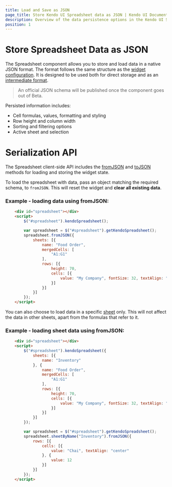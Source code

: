 ```yaml
---
title: Load and Save as JSON
page_title: Store Kendo UI Spreadsheet data as JSON | Kendo UI Documentation
description: Overview of the data persistence options in the Kendo UI Spreadsheet
position: 1
---
```


# Store Spreadsheet Data as JSON

The Spreadsheet component allows you to store and load data in a native JSON format.
The format follows the same structure as the [widget configuration](/api/javascript/ui/spreadsheet#configuration). It is designed to be used both for direct storage and as an [intermediate format](server-side-processing).

> An official JSON schema will be published once the component goes out of Beta.

Persisted information includes:
* Cell formulas, values, formatting and styling
* Row height and column width
* Sorting and filtering options
* Active sheet and selection

# Serialization API

The Spreadsheet client-side API includes the [fromJSON](/api/javascript/ui/spreadsheet#methods-fromJSON) and [toJSON](http://localhost/kendo-ui/api/javascript/ui/spreadsheet#methods-toJSON) methods for loading and storing the widget state.

To load the spreadsheet with data, pass an object matching the required schema, to `fromJSON`.
This will reset the widget and **clear all existing data**.

### Example - loading data using fromJSON:
```html
    <div id="spreadsheet"></div>
    <script>
        $("#spreadsheet").kendoSpreadsheet();

        var spreadsheet = $("#spreadsheet").getKendoSpreadsheet();
        spreadsheet.fromJSON({
            sheets: [{
                name: "Food Order",
                mergedCells: [
                    "A1:G1"
                ],
                rows: [{
                    height: 70,
                    cells: [{
                        value: "My Company", fontSize: 32, textAlign: "center"
                    }]
                }]
            }]
        });
    </script>
```

You can also choose to load data in a specific [sheet](/api/javascript/spreadsheet/sheet) only.
This will not affect the data in other sheets, apart from the formulas that refer to it.

### Example - loading sheet data using fromJSON:
```html
    <div id="spreadsheet"></div>
    <script>
        $("#spreadsheet").kendoSpreadsheet({
            sheets: [{
                name: "Inventory"
            }, {
                name: "Food Order",
                mergedCells: [
                    "A1:G1"
                ],
                rows: [{
                    height: 70,
                    cells: [{
                        value: "My Company", fontSize: 32, textAlign: "center"
                    }]
                }]
            }]
        });

        var spreadsheet = $("#spreadsheet").getKendoSpreadsheet();
        spreadsheet.sheetByName("Inventory").fromJSON({
            rows: [{
                cells: [{
                    value: "Chai", textAlign: "center"
                }, {
                    value: 12
                }]
            }]
        });
    </script>
```
